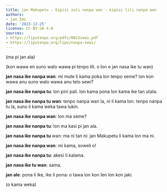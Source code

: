 ```yaml
---
title: jan Makupetu - kipisi suli nanpa wan - kipisi lili nanpa wan
authors:
- jan Imi
date: '2023-12-25'
license: CC-BY-SA 4.0
sources:
- https://liputenpo.org/pdfs/0023sewi.pdf
- https://liputenpo.org/lipu/nanpa-sewi/
---
```


(ma pi jan ala)

(kon wawa en suno walo wawa pi tenpo lili. o lon e jan nasa ike tu wan)

**jan nasa ike nanpa wan**: mi mute li kama poka lon tenpo seme? lon kon wawa anu suno walo wawa anu telo sewi?

**jan nasa ike nanpa tu**: lon pini pali. lon kama pona lon kama ike tan utala.

**jan nasa ike nanpa tu wan**: tenpo nanpa wan la, ni li kama lon. tenpo nanpa tu la, suno li kama weka tawa lukin.

**jan nasa ike nanpa wan**: lon ma seme?

**jan nasa ike nanpa tu**: lon ma kasi pi jan ala.

**jan nasa ike nanpa tu** wan: ma ni tan ni: jan Makupetu li kama lon ma ni.

**jan nasa ike nanpa wan**: mi kama, soweli o!

**jan nasa ike nanpa tu**: akesi li kalama.

**jan nasa ike tu wan**: sama.

**jan ale**: pona li ike, ike li pona: o tawa lon kon len lon kon jaki.

(o kama weka)